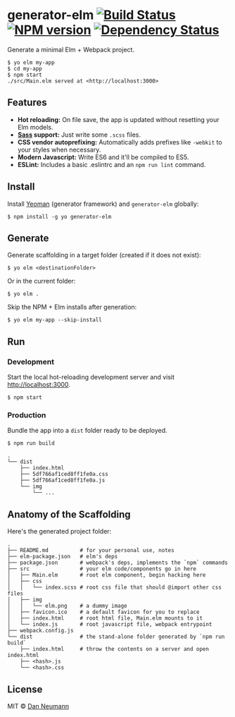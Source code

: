 
# generator-elm [![Build Status](https://travis-ci.org/danneu/generator-elm.svg?branch=master)](https://travis-ci.org/danneu/generator-elm) [![NPM version](https://badge.fury.io/js/generator-elm.svg)](http://badge.fury.io/js/generator-elm) [![Dependency Status](https://david-dm.org/danneu/generator-elm.svg)](https://david-dm.org/danneu/generator-elm)

Generate a minimal Elm + Webpack project.

```
$ yo elm my-app
$ cd my-app
$ npm start
./src/Main.elm served at <http://localhost:3000>
```

## Features

- **Hot reloading:** On file save, the app is updated without resetting
    your Elm models.
- **[Sass](http://sass-lang.com/) support:** Just write some `.scss` files.
- **CSS vendor autoprefixing:** Automatically adds prefixes like `-webkit` to your styles when necessary.
- **Modern Javascript:** Write ES6 and it'll be compiled to ES5.
- **ESLint:** Includes a basic .eslintrc and an `npm run lint` command.

## Install

Install [Yeoman][yeoman] (generator framework) and `generator-elm` globally:

    $ npm install -g yo generator-elm

[yeoman]: http://yeoman.io/

## Generate

Generate scaffolding in a target folder (created if it does not exist):

    $ yo elm <destinationFolder>

Or in the current folder:

    $ yo elm .

Skip the NPM + Elm installs after generation:

    $ yo elm my-app --skip-install

## Run

### Development

Start the local hot-reloading development server and
visit <http://localhost:3000>.

    $ npm start

### Production

Bundle the app into a `dist` folder ready to be deployed.

    $ npm run build

    .
    └── dist
        ├── index.html
        ├── 5df766af1ced8ff1fe0a.css
        ├── 5df766af1ced8ff1fe0a.js
        └── img
            └── ...

## Anatomy of the Scaffolding

Here's the generated project folder:

    .
    ├── README.md          # for your personal use, notes
    ├── elm-package.json   # elm's deps
    ├── package.json       # webpack's deps, implements the `npm` commands
    ├── src                # your elm code/components go in here
    │   ├── Main.elm       # root elm component, begin hacking here
    │   ├── css
    │   │   └── index.scss # root css file that should @import other css files
    │   ├── img
    │   │   └── elm.png    # a dummy image
    │   ├── favicon.ico    # a default favicon for you to replace
    │   ├── index.html     # root html file, Main.elm mounts to it
    │   └── index.js       # root javascript file, webpack entrypoint
    ├── webpack.config.js
    └── dist               # the stand-alone folder generated by `npm run build`
        ├── index.html     # throw the contents on a server and open index.html
        ├── <hash>.js
        └── <hash>.css

## License

MIT © [Dan Neumann](https://github.com/danneu)
